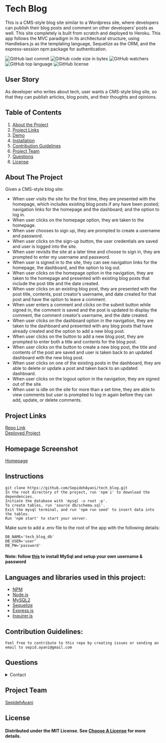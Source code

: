 # Tech Blog

This is a CMS-style blog site similar to a Wordpress site, where developers can publish their blog posts and comment on other developers’ posts as well. This site completely is built from scratch and deployed to Heroku. This app follows the MVC paradigm in its architectural structure, using Handlebars.js as the templating language, Sequelize as the ORM, and the express-session npm package for authentication.

![GitHub last commit](https://img.shields.io/github/last-commit/SepidehAyani/tech_blog)  ![GitHub code size in bytes](https://img.shields.io/github/languages/code-size/SepidehAyani/tech_blog)  ![GitHub watchers](https://img.shields.io/github/watchers/SepidehAyani/tech_blog?label=Watch&style=social)  ![GitHub top language](https://img.shields.io/github/languages/top/SepidehAyani/tech_blog)  ![GitHub license](https://img.shields.io/badge/license-MIT-blueyellow) <br> 
## User Story
As developer who writes about tech, user wants a CMS-style blog site, so that they can publish articles, blog posts, and their thoughts and opinions.

## Table of Contents 
1. [About the Project](#About-The-Project)
1. [Project Links](#Project-Links)
1. [Demo](#Demo)
1. [Installation](#Installation)
1. [Contribution Guidelines](#Contribution-Guidelines)
1. [Project Team](#Project-Team)
1. [Questions](#Questions)
1. [License](#License)

## About The Project
Given a CMS-style blog site: 
- When user visits the site for the first time, they are presented with the homepage, which includes existing blog posts if any have been posted; navigation links for the homepage and the dashboard; and the option to log in.
- When user clicks on the homepage option, they are taken to the homepage.
- When user chooses to sign up, they are prompted to create a username and password.
- When user clicks on the sign-up button, the user credentials are saved and user is logged into the site.
- When user revisits the site at a later time and choose to sign in, they are prompted to enter my username and password.
- When user is signed in to the site, they can see navigation links for the homepage, the dashboard, and the option to log out.
- When user clicks on the homepage option in the navigation, they are taken to the homepage and presented with existing blog posts that include the post title and the date created.
- When user clicks on an existing blog post, they are presented with the post title, contents, post creator’s username, and date created for that post and have the option to leave a comment.
- When user enters a comment and clicks on the submit button while signed in, the comment is saved and the post is updated to display the comment, the comment creator’s username, and the date created.
- When user clicks on the dashboard option in the navigation, they are taken to the dashboard and presented with any blog posts that have already created and the option to add a new blog post.
- When user clicks on the button to add a new blog post, they are prompted to enter both a title and contents for the blog post.
- When user clicks on the button to create a new blog post, the title and contents of the post are saved and user is taken back to an updated dashboard with the new blog post.
- When user clicks on one of the existing posts in the dashboard, they are able to delete or update a post and taken back to an updated dashboard.
- When user clicks on the logout option in the navigation, they are signed out of the site.
- When user is idle on the site for more than a set time, they are able to view comments but user is prompted to log in again before they can add, update, or delete comments.


## Project Links
[Repo Link](https://github.com/SepidehAyani/tech_blog) <br>
[Deployed Project](https://techblogch.herokuapp.com/)

## Homepage Screenshot
[Homepage](assets/homepage.png)


## Instructions
```  
git clone https://github.com/SepidehAyani/tech_blog.git
In the root directory of the project, run 'npm i' to download the dependencies.
Initiate the database with 'mysql -u root -p'.
To create tables, run 'source db/schema.sql'.
Exit the mysql terminal, and run 'npm run seed' to insert data into the tables.
Run 'npm start' to start your server.
```
Make sure to add a .env file to the root of the app with the following details:
```
DB_NAME='tech_blog_db'
DB_USER='user'
DB_PW='password'
```

#### Note: follow [this](https://flaviocopes.com/mysql-how-to-install/) to install MySql and setup your own username & password

## Languages and libraries used in this project:
- <a href="https://www.npmjs.com/">NPM</a>
- <a href="https://nodejs.org/">Node.js</a>
- <a href="https://www.npmjs.com/package/mysql2">MySQL2</a>
- <a href="https://sequelize.org/">Sequelize</a>
- <a href="https://www.npmjs.com/package/express">Express.js</a>
- <a href="https://www.npmjs.com/package/inquirer">Inquirer.js</a>

## Contribution Guidelines:
```  
Feel free to contribute to this repo by creating issues or sending an email to sepid.ayani@gmail.com
```

## Questions
<details>
    <summary>Contact</summary>
    sepid.ayani@gmail.com
</details>

## Project Team
[SepidehAyani](https://github.com/SepidehAyani) <br>

## License
#### Distributed under the MIT License. See [Choose A License](https://choosealicense.com/) for more details.